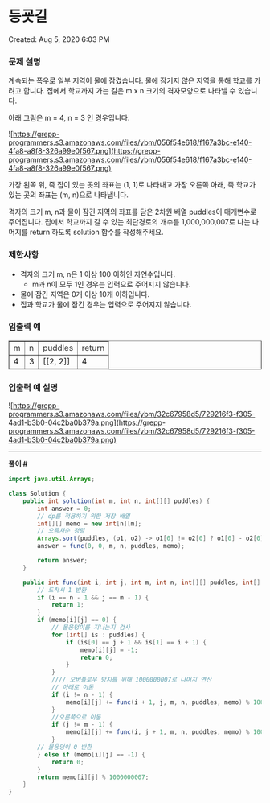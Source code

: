 # 등굣길

Created: Aug 5, 2020 6:03 PM

### **문제 설명**

계속되는 폭우로 일부 지역이 물에 잠겼습니다. 물에 잠기지 않은 지역을 통해 학교를 가려고 합니다. 집에서 학교까지 가는 길은 m x n 크기의 격자모양으로 나타낼 수 있습니다.

아래 그림은 m = 4, n = 3 인 경우입니다.

![https://grepp-programmers.s3.amazonaws.com/files/ybm/056f54e618/f167a3bc-e140-4fa8-a8f8-326a99e0f567.png](https://grepp-programmers.s3.amazonaws.com/files/ybm/056f54e618/f167a3bc-e140-4fa8-a8f8-326a99e0f567.png)

가장 왼쪽 위, 즉 집이 있는 곳의 좌표는 (1, 1)로 나타내고 가장 오른쪽 아래, 즉 학교가 있는 곳의 좌표는 (m, n)으로 나타냅니다.

격자의 크기 m, n과 물이 잠긴 지역의 좌표를 담은 2차원 배열 puddles이 매개변수로 주어집니다. 집에서 학교까지 갈 수 있는 최단경로의 개수를 1,000,000,007로 나눈 나머지를 return 하도록 solution 함수를 작성해주세요.

### 제한사항

- 격자의 크기 m, n은 1 이상 100 이하인 자연수입니다.
    - m과 n이 모두 1인 경우는 입력으로 주어지지 않습니다.
- 물에 잠긴 지역은 0개 이상 10개 이하입니다.
- 집과 학교가 물에 잠긴 경우는 입력으로 주어지지 않습니다.

### 입출력 예

<table style="border-collapse: collapse; width: 100%;" border="1"><tbody><tr><td><span style="color: #333333;">m</span></td><td><span style="color: #333333;">n</span></td><td><span style="color: #333333;">puddles</span></td><td><span style="color: #333333;">return</span></td></tr><tr><td>4</td><td>3</td><td>[[2, 2]]</td><td>4</td></tr></tbody></table>

### 입출력 예 설명

![https://grepp-programmers.s3.amazonaws.com/files/ybm/32c67958d5/729216f3-f305-4ad1-b3b0-04c2ba0b379a.png](https://grepp-programmers.s3.amazonaws.com/files/ybm/32c67958d5/729216f3-f305-4ad1-b3b0-04c2ba0b379a.png)

---

**풀이 #**

```java
import java.util.Arrays;

class Solution {
	public int solution(int m, int n, int[][] puddles) {
		int answer = 0;
		// dp를 적용하기 위한 저장 배열
		int[][] memo = new int[n][m];
		// 오름차순 정렬
		Arrays.sort(puddles, (o1, o2) -> o1[0] != o2[0] ? o1[0] - o2[0] : o1[1] - o2[1]);
		answer = func(0, 0, m, n, puddles, memo);

		return answer;
	}

	public int func(int i, int j, int m, int n, int[][] puddles, int[][] memo) {
		// 도착시 1 반환
		if (i == n - 1 && j == m - 1) {
			return 1;
		}
		if (memo[i][j] == 0) {
			// 물웅덩이를 지나는지 검사
			for (int[] is : puddles) {
				if (is[0] == j + 1 && is[1] == i + 1) {
					memo[i][j] = -1;
					return 0;
				}
			}
			//// 오버플로우 방지를 위해 1000000007로 나머지 연산
            // 아래로 이동
			if (i != n - 1) {
				memo[i][j] += func(i + 1, j, m, n, puddles, memo) % 1000000007;
			}
			//오른쪽으로 이동
			if (j != m - 1) {
				memo[i][j] += func(i, j + 1, m, n, puddles, memo) % 1000000007;
			}
		// 물웅덩이 0 반환
		} else if (memo[i][j] == -1) {
			return 0;
		}
		return memo[i][j] % 1000000007;
	}
}
```